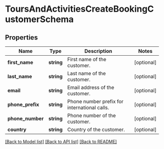 # ToursAndActivitiesCreateBookingCustomerSchema

## Properties
Name | Type | Description | Notes
------------ | ------------- | ------------- | -------------
**first_name** | **string** | First name of the customer. | [optional] 
**last_name** | **string** | Last name of the customer. | [optional] 
**email** | **string** | Email address of the customer. | [optional] 
**phone_prefix** | **string** | Phone number prefix for international calls. | [optional] 
**phone_number** | **string** | Phone number of the customer. | [optional] 
**country** | **string** | Country of the customer. | [optional] 

[[Back to Model list]](../../README.md#documentation-for-models) [[Back to API list]](../../README.md#documentation-for-api-endpoints) [[Back to README]](../../README.md)

